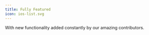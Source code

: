 ```yaml
---
title: Fully Featured
icon: ios-list.svg
---
```


With new functionality added constantly by our amazing contributors.